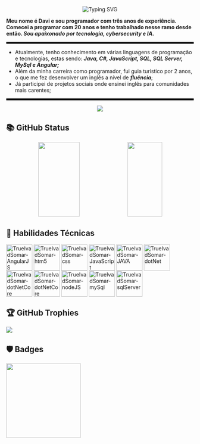 <div align="center"><img src="https://readme-typing-svg.demolab.com?font=Caprasimo&weight=200&size=30&pause=200&color=F7EF8A&width=500&lines=Welcome+to+my+Github+account!" alt="Typing SVG"/></div>

**Meu nome é Davi e sou programador com três anos de experiência. Comecei a programar com 20 anos e tenho trabalhado nesse ramo desde então. *Sou apaixonado por tecnologia, cybersecurity e IA.***
<hr style="border: 2px solid black;">

- Atualmente, tenho conhecimento em várias linguagens de programação e tecnologias, estas sendo: ***Java, C#, JavaScript, SQL, SQL Server, MySql e Angular;***
- Além da minha carreira como programador, fui guia turístico por 2 anos, o que me fez desenvolver um inglês a nível de ***fluência***;
- Já participei de projetos sociais onde ensinei inglês para comunidades mais carentes;

<hr style="border: 2px solid black;">
<p align="center"><img src ="https://komarev.com/ghpvc/?username=IvanDragonV2&style=for-the-badge&color=9B870C"/></p>


 ## 📚 GitHub Status
<div align="center">
  <img width="47%"  height="200px" src="https://github-readme-stats-sigma-five.vercel.app/api?username=IvanDragonV2&show_icons=true&include_all_commits=true&count_private=true&title_color=F7EF8A&icon_color=F7EF8A&text_color=E0AA3E&bg_color=ffffff00"/>
  <img width="43%"  height="200px" src="https://github-readme-stats-sigma-five.vercel.app/api/top-langs/?username=IvanDragonV2&layout=compact&langs_count=10&title_color=F7EF8A&icon_color=F7EF8A&text_color=E0AA3E&bg_color=ffffff00"/>
</div>

## 💼 Habilidades Técnicas
 <div style="display: inline_block">
  <img height = "70cm" align="center" alt="TrueIvadSomar-AngularJS"  src="https://cdn.jsdelivr.net/gh/devicons/devicon/icons/angularjs/angularjs-original.svg"/>
  <img height = "70cm" align="center" alt="TrueIvadSomar-htm5"  src="https://cdn.jsdelivr.net/gh/devicons/devicon/icons/html5/html5-original.svg"/>
  <img height = "70cm" align="center" alt="TrueIvadSomar-css"  src="https://cdn.jsdelivr.net/gh/devicons/devicon/icons/css3/css3-original.svg"/>
  <img height = "70cm" align="center" alt="TrueIvadSomar-JavaScript"  src="https://cdn.jsdelivr.net/gh/devicons/devicon/icons/javascript/javascript-original.svg"/>
  <img height = "70cm" align="center" alt="TrueIvadSomar-JAVA" src="https://cdn.jsdelivr.net/gh/devicons/devicon/icons/java/java-original-wordmark.svg"/>
  <img height = "70cm" align="center" alt="TrueIvadSomar-dotNet"  src="https://cdn.jsdelivr.net/gh/devicons/devicon/icons/csharp/csharp-original.svg"/>
  <img height = "70cm" align="center" alt="TrueIvadSomar-dotNetCore"  src="https://cdn.jsdelivr.net/gh/devicons/devicon/icons/dot-net/dot-net-original-wordmark.svg"/>
  <img height = "70cm" align="center" alt="TrueIvadSomar-dotNetCore"  src="https://cdn.jsdelivr.net/gh/devicons/devicon/icons/dotnetcore/dotnetcore-original.svg"/>
  <img height = "70cm" align="center" alt="TrueIvadSomar-nodeJS"  src="https://cdn.jsdelivr.net/gh/devicons/devicon/icons/nodejs/nodejs-original-wordmark.svg"/>
  <img height = "70cm" align="center" alt="TrueIvadSomar-mySql"  src="https://cdn.jsdelivr.net/gh/devicons/devicon/icons/mysql/mysql-original-wordmark.svg"/>
  <img height = "70cm" align="center" alt="TrueIvadSomar-sqlServer"  src="https://cdn.jsdelivr.net/gh/devicons/devicon/icons/microsoftsqlserver/microsoftsqlserver-plain-wordmark.svg"/>                  
</div>

## 🏆 GitHub Trophies
<div><img src="https://github-profile-trophy.vercel.app/?username=IvanDragonV2&theme=nord&column=10"/></div>
 
## 🛡️ Badges
<div><img src="https://user-images.githubusercontent.com/76605149/211633462-559d4e83-4b7e-4fd8-8056-6e0c137daa00.png" width="200px"/></div>



